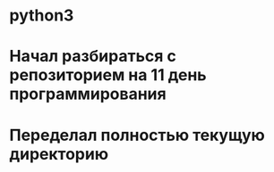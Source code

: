 # python3
# Начал разбираться с репозиторием на 11 день программирования
# Переделал полностью текущую директорию
